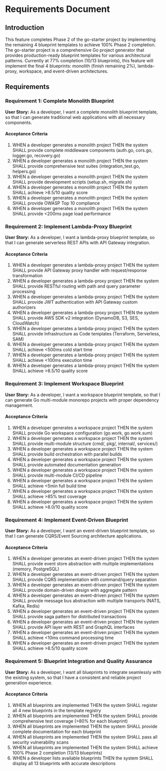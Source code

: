 # Requirements Document

## Introduction

This feature completes Phase 2 of the go-starter project by implementing the remaining 4 blueprint templates to achieve 100% Phase 2 completion. The go-starter project is a comprehensive Go project generator that provides production-ready blueprint templates for various architectural patterns. Currently at 77% completion (10/13 blueprints), this feature will implement the final 4 blueprints: monolith (finish remaining 2%), lambda-proxy, workspace, and event-driven architectures.

## Requirements

### Requirement 1: Complete Monolith Blueprint

**User Story:** As a developer, I want a complete monolith blueprint template, so that I can generate traditional web applications with all necessary components.

#### Acceptance Criteria

1. WHEN a developer generates a monolith project THEN the system SHALL provide complete middleware components (auth.go, cors.go, logger.go, recovery.go)
2. WHEN a developer generates a monolith project THEN the system SHALL provide comprehensive test suites (integration_test.go, helpers.go)
3. WHEN a developer generates a monolith project THEN the system SHALL provide development scripts (setup.sh, migrate.sh)
4. WHEN a developer generates a monolith project THEN the system SHALL achieve >8.5/10 quality score
5. WHEN a developer generates a monolith project THEN the system SHALL provide OWASP Top 10 compliance
6. WHEN a developer generates a monolith project THEN the system SHALL provide <200ms page load performance

### Requirement 2: Implement Lambda-Proxy Blueprint

**User Story:** As a developer, I want a lambda-proxy blueprint template, so that I can generate serverless REST APIs with API Gateway integration.

#### Acceptance Criteria

1. WHEN a developer generates a lambda-proxy project THEN the system SHALL provide API Gateway proxy handler with request/response transformation
2. WHEN a developer generates a lambda-proxy project THEN the system SHALL provide RESTful routing with path and query parameter processing
3. WHEN a developer generates a lambda-proxy project THEN the system SHALL provide JWT authentication with API Gateway custom authorizers
4. WHEN a developer generates a lambda-proxy project THEN the system SHALL provide AWS SDK v2 integration (DynamoDB, S3, SES, CloudWatch)
5. WHEN a developer generates a lambda-proxy project THEN the system SHALL provide Infrastructure as Code templates (Terraform, Serverless, SAM)
6. WHEN a developer generates a lambda-proxy project THEN the system SHALL achieve <500ms cold start time
7. WHEN a developer generates a lambda-proxy project THEN the system SHALL achieve <100ms execution time
8. WHEN a developer generates a lambda-proxy project THEN the system SHALL achieve >8.5/10 quality score

### Requirement 3: Implement Workspace Blueprint

**User Story:** As a developer, I want a workspace blueprint template, so that I can generate Go multi-module monorepo projects with proper dependency management.

#### Acceptance Criteria

1. WHEN a developer generates a workspace project THEN the system SHALL provide Go workspace configuration (go.work, go.work.sum)
2. WHEN a developer generates a workspace project THEN the system SHALL provide multi-module structure (cmd/, pkg/, internal/, services/)
3. WHEN a developer generates a workspace project THEN the system SHALL provide build orchestration with parallel builds
4. WHEN a developer generates a workspace project THEN the system SHALL provide automated documentation generation
5. WHEN a developer generates a workspace project THEN the system SHALL provide multi-module CI/CD pipeline
6. WHEN a developer generates a workspace project THEN the system SHALL achieve <5min full build time
7. WHEN a developer generates a workspace project THEN the system SHALL achieve >85% test coverage
8. WHEN a developer generates a workspace project THEN the system SHALL achieve >8.0/10 quality score

### Requirement 4: Implement Event-Driven Blueprint

**User Story:** As a developer, I want an event-driven blueprint template, so that I can generate CQRS/Event Sourcing architecture applications.

#### Acceptance Criteria

1. WHEN a developer generates an event-driven project THEN the system SHALL provide event store abstraction with multiple implementations (memory, PostgreSQL)
2. WHEN a developer generates an event-driven project THEN the system SHALL provide CQRS implementation with command/query separation
3. WHEN a developer generates an event-driven project THEN the system SHALL provide domain-driven design with aggregate pattern
4. WHEN a developer generates an event-driven project THEN the system SHALL provide message bus abstraction with multiple transports (NATS, Kafka, Redis)
5. WHEN a developer generates an event-driven project THEN the system SHALL provide saga pattern for distributed transactions
6. WHEN a developer generates an event-driven project THEN the system SHALL provide API layer with REST and GraphQL interfaces
7. WHEN a developer generates an event-driven project THEN the system SHALL achieve <10ms command processing time
8. WHEN a developer generates an event-driven project THEN the system SHALL achieve >8.5/10 quality score

### Requirement 5: Blueprint Integration and Quality Assurance

**User Story:** As a developer, I want all blueprints to integrate seamlessly with the existing system, so that I have a consistent and reliable project generation experience.

#### Acceptance Criteria

1. WHEN all blueprints are implemented THEN the system SHALL register all 4 new blueprints in the template registry
2. WHEN all blueprints are implemented THEN the system SHALL provide comprehensive test coverage (>80% for each blueprint)
3. WHEN all blueprints are implemented THEN the system SHALL provide complete documentation for each blueprint
4. WHEN all blueprints are implemented THEN the system SHALL pass all security vulnerability scans
5. WHEN all blueprints are implemented THEN the system SHALL achieve 100% Phase 2 completion (13/13 blueprints)
6. WHEN a developer lists available blueprints THEN the system SHALL display all 13 blueprints with accurate descriptions